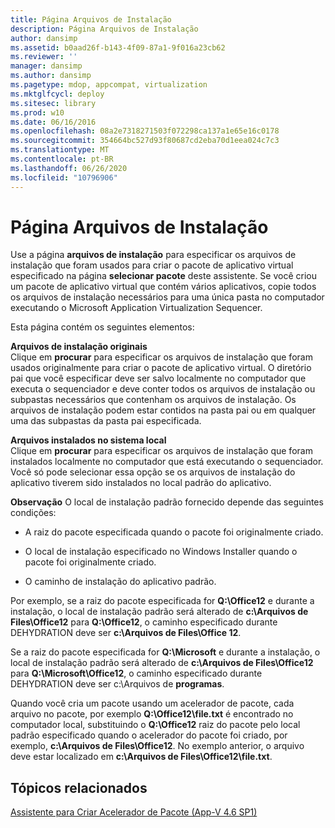```yaml
---
title: Página Arquivos de Instalação
description: Página Arquivos de Instalação
author: dansimp
ms.assetid: b0aad26f-b143-4f09-87a1-9f016a23cb62
ms.reviewer: ''
manager: dansimp
ms.author: dansimp
ms.pagetype: mdop, appcompat, virtualization
ms.mktglfcycl: deploy
ms.sitesec: library
ms.prod: w10
ms.date: 06/16/2016
ms.openlocfilehash: 08a2e7318271503f072298ca137a1e65e16c0178
ms.sourcegitcommit: 354664bc527d93f80687cd2eba70d1eea024c7c3
ms.translationtype: MT
ms.contentlocale: pt-BR
ms.lasthandoff: 06/26/2020
ms.locfileid: "10796906"
---
```

# Página Arquivos de Instalação


Use a página **arquivos de instalação** para especificar os arquivos de instalação que foram usados para criar o pacote de aplicativo virtual especificado na página **selecionar pacote** deste assistente. Se você criou um pacote de aplicativo virtual que contém vários aplicativos, copie todos os arquivos de instalação necessários para uma única pasta no computador executando o Microsoft Application Virtualization Sequencer.

Esta página contém os seguintes elementos:

<a href="" id="original-installation-files"></a>**Arquivos de instalação originais**  
Clique em **procurar** para especificar os arquivos de instalação que foram usados originalmente para criar o pacote de aplicativo virtual. O diretório pai que você especificar deve ser salvo localmente no computador que executa o sequenciador e deve conter todos os arquivos de instalação ou subpastas necessários que contenham os arquivos de instalação. Os arquivos de instalação podem estar contidos na pasta pai ou em qualquer uma das subpastas da pasta pai especificada.

<a href="" id="files-installed-on-local-system"></a>**Arquivos instalados no sistema local**  
Clique em **procurar** para especificar os arquivos de instalação que foram instalados localmente no computador que está executando o sequenciador. Você só pode selecionar essa opção se os arquivos de instalação do aplicativo tiverem sido instalados no local padrão do aplicativo.

**Observação**  O local de instalação padrão fornecido depende das seguintes condições:

 

-   A raiz do pacote especificada quando o pacote foi originalmente criado.

-   O local de instalação especificado no Windows Installer quando o pacote foi originalmente criado.

-   O caminho de instalação do aplicativo padrão.

Por exemplo, se a raiz do pacote especificada for **Q:\\Office12** e durante a instalação, o local de instalação padrão será alterado de **c:\\Arquivos de Files\\Office12** para **Q:\\Office12**, o caminho especificado durante DEHYDRATION deve ser **c:\\Arquivos de Files\\Office 12**.

Se a raiz do pacote especificada for **Q:\\Microsoft** e durante a instalação, o local de instalação padrão será alterado de **c:\\Arquivos de Files\\Office12** para **Q:\\Microsoft\\Office12**, o caminho especificado durante DEHYDRATION deve ser c:\\Arquivos de **programas**.

Quando você cria um pacote usando um acelerador de pacote, cada arquivo no pacote, por exemplo **Q:\\Office12\\file.txt** é encontrado no computador local, substituindo o **Q:\\Office12** raiz do pacote pelo local padrão especificado quando o acelerador do pacote foi criado, por exemplo, **c:\\Arquivos de Files\\Office12**. No exemplo anterior, o arquivo deve estar localizado em **c:\\Arquivos de Files\\Office12\\file.txt**.

## Tópicos relacionados


[Assistente para Criar Acelerador de Pacote (App-V 4.6 SP1)](create-package-accelerator-wizard--appv-46-sp1-.md)

 

 





